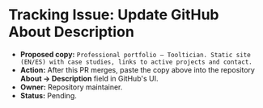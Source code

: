 # Tracking Issue: Update GitHub About Description

- **Proposed copy:** `Professional portfolio — Tooltician. Static site (EN/ES) with case studies, links to active projects and contact.`
- **Action:** After this PR merges, paste the copy above into the repository **About → Description** field in GitHub's UI.
- **Owner:** Repository maintainer.
- **Status:** Pending.
